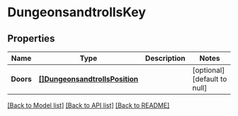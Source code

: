 # DungeonsandtrollsKey

## Properties
Name | Type | Description | Notes
------------ | ------------- | ------------- | -------------
**Doors** | [**[]DungeonsandtrollsPosition**](dungeonsandtrollsPosition.md) |  | [optional] [default to null]

[[Back to Model list]](../README.md#documentation-for-models) [[Back to API list]](../README.md#documentation-for-api-endpoints) [[Back to README]](../README.md)

